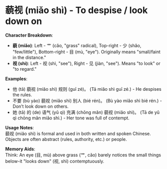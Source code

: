 # **藐视 (miǎo shì) - To despise / look down on**

**Character Breakdown**:  
- **藐 (miǎo)**: Left - 艹 (cǎo, "grass" radical), Top-right - 少 (shǎo, "few/little"), Bottom-right - 目 (mù, "eye"). Originally means "small/faint in the distance."  
- **视 (shì)**: Left - 视 (shì, "see"), Right - 见 (jiàn, "see"). Means "to look" or "to regard."

**Examples**:  
- 他 (tā) 藐视 (miǎo shì) 规则 (guī zé)。 (Tā miǎo shì guī zé.) - He despises the rules.  
- 不要 (bù yào) 藐视 (miǎo shì) 别人 (bié rén)。 (Bù yào miǎo shì bié rén.) - Don’t look down on others.  
- 她 (tā) 的 (de) 语气 (yǔ qì) 充满 (chōng mǎn) 藐视 (miǎo shì)。 (Tā de yǔ qì chōng mǎn miǎo shì.) - Her tone was full of contempt.

**Usage Notes**:  
藐视 (miǎo shì) is formal and used in both written and spoken Chinese. Objects are often abstract (rules, authority, etc.) or people.

**Memory Aids**:  
Think: An eye (目, mù) above grass (艹, cǎo) barely notices the small things below-it "looks down" (视, shì) contemptuously.